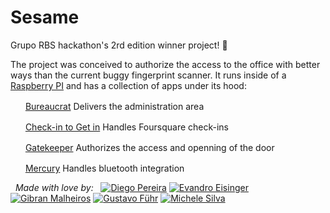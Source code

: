 # Sesame

Grupo RBS hackathon's 2rd edition winner project! :grimacing:

The project was conceived to authorize the access to the office with better ways than the current buggy fingerprint scanner. It runs inside of a [Raspberry PI](http://www.raspberrypi.org/) and has a collection of apps under its hood:

<a href="https://www.meteor.com/" target="_blank"><img src="https://www.meteor.com/favicon.ico" alt="" width="16"></a>&#160;&#160;[Bureaucrat](bureaucrat)
Delivers the administration area

<a href="http://nodejs.org/" target="_blank"><img src="http://nodejs.org/favicon.ico" alt="" width="16"></a>&#160;&#160;[Check-in to Get in](check-in-to-get-in)
Handles Foursquare check-ins

<a href="http://nodejs.org/" target="_blank"><img src="http://nodejs.org/favicon.ico" alt="" width="16"></a>&#160;&#160;[Gatekeeper](gatekeeper)
Authorizes the access and openning of the door

<a href="https://www.python.org/" target="_blank"><img src="https://www.python.org/static/favicon.ico" alt="" width="16"></a>&#160;&#160;[Mercury](mercury)
Handles bluetooth integration

&#160;
*Made with love by:*
&#160;
[![Diego Pereira](https://avatars0.githubusercontent.com/u/309799?v=2&amp;s=48)](https://github.com/dpereira) [![Evandro Eisinger](https://avatars0.githubusercontent.com/u/1188421?v=2&amp;s=48)](https://github.com/evandroeisinger) [![Gibran Malheiros](https://avatars0.githubusercontent.com/u/819643?v=2&amp;s=48)](https://github.com/gibatronic) [![Gustavo Führ](https://avatars0.githubusercontent.com/u/6292987?v=2&amp;s=48)](https://github.com/gustavofuhr) [![Michele Silva](https://avatars0.githubusercontent.com/u/89602?v=2&amp;s=48)](https://github.com/mchelem)
